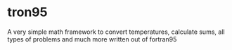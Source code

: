 # tron95
A very simple math framework to convert temperatures, calculate sums, all types of problems and much more written out of fortran95

